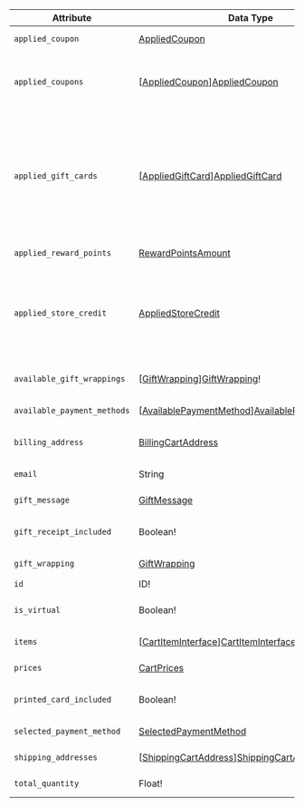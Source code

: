 Attribute |  Data Type | Description
--- | --- | ---
`applied_coupon` | [AppliedCoupon][AppliedCoupon] | Deprecated. Use `applied_coupons` instead
`applied_coupons` | [[AppliedCoupon]][AppliedCoupon] | An array of `AppliedCoupon` objects. Each object contains the `code` text attribute, which specifies the coupon code
`applied_gift_cards` | [[AppliedGiftCard]][AppliedGiftCard] | An array of `AppliedGiftCard` objects. An `AppliedGiftCard` object contains the `code` text attribute, which specifies the gift card code. `applied_gift_cards` is a Commerce-only attribute, defined in the GiftCardAccountGraphQl module
`applied_reward_points`| [RewardPointsAmount][RewardPointsAmount] | The amount of reward points applied to the cart
`applied_store_credit` | [AppliedStoreCredit][AppliedStoreCredit] | Contains store credit information applied to the cart. `applied_store_credit` is a Commerce-only attribute, defined in the CustomerBalanceGraphQl module
`available_gift_wrappings` | [[GiftWrapping]][GiftWrapping]! | The list of available gift wrapping options for the cart
`available_payment_methods` | [[AvailablePaymentMethod]][AvailablePaymentMethod] | Available payment methods
`billing_address` | [BillingCartAddress][BillingCartAddress] | Contains the billing address specified in the customer's cart
`email` | String | The customer's email address
`gift_message` | [GiftMessage][GiftMessage] | A gift message added to the cart
`gift_receipt_included` | Boolean! | Indicates if the customer requested a gift receipt for the cart
`gift_wrapping` | [GiftWrapping][GiftWrapping] | The selected gift wrapping for the cart
`id` | ID! | The unique ID of the cart
`is_virtual` | Boolean! | Indicates whether the cart contains only virtual products
`items` | [[CartItemInterface]][CartItemInterface] | Contains the items in the customer's cart
`prices` | [CartPrices][CartPrices] | Contains subtotals and totals
`printed_card_included` | Boolean! | Indicates if the customer requested a printed card for the cart
`selected_payment_method` | [SelectedPaymentMethod][SelectedPaymentMethod] | Selected payment method
`shipping_addresses` | [[ShippingCartAddress]][ShippingCartAddress]! | Contains one or more shipping addresses
`total_quantity` | Float! | Total Quantity of products in the cart

[AppliedCoupon]: /src/pages/graphql/schema/cart/queries/cart.md#appliedcoupon-object
[AppliedGiftCard]: /src/pages/graphql/schema/cart/queries/cart.md#appliedgiftcard-object
[AppliedStoreCredit]: /src/pages/graphql/schema/cart/queries/cart.md#appliedstorecredit-object
[AvailablePaymentMethod]: /src/pages/graphql/schema/cart/queries/cart.md#availablepaymentmethod-object
[BillingCartAddress]: /src/pages/graphql/schema/cart/queries/cart.md#billingcartaddress-object
[CartItemInterface]: /src/pages/graphql/schema/cart/queries/cart.md#cartiteminterface
[CartPrices]: /src/pages/graphql/schema/cart/queries/cart.md#cartprices-object
[GiftMessage]: /src/pages/graphql/schema/cart/queries/cart.md#giftmessage-object
[GiftWrapping]: /src/pages/graphql/schema/cart/queries/cart.md#giftwrapping-object
[RewardPointsAmount]: /src/pages/graphql/schema/cart/queries/cart.md#rewardpointsamount
[SelectedPaymentMethod]: /src/pages/graphql/schema/cart/queries/cart.md#selectedpaymentmethod-object
[ShippingCartAddress]: /src/pages/graphql/schema/cart/queries/cart.md#shippingcartaddress-object
